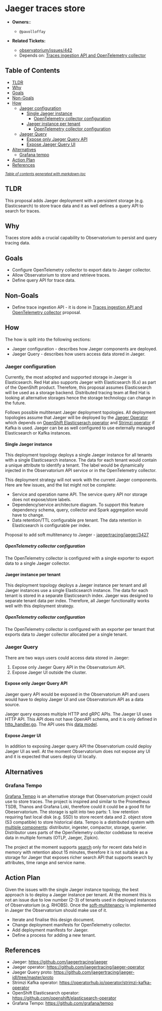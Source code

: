 # Jaeger traces store

* **Owners:**:
    * `@pavolloffay`

* **Related Tickets:**
    * [observatorium/issues/442](https://github.com/observatorium/observatorium/issues/442)
    * Depends on: [Traces ingestion API and OpenTelemetry collector](https://github.com/observatorium/observatorium/pull/443)

## Table of Contents

- [TLDR](#tldr)
- [Why](#why)
- [Goals](#goals)
- [Non-Goals](#non-goals)
- [How](#how)
    * [Jaeger configuration](#jaeger-configuration)
        + [Single Jaeger instance](#single-jaeger-instance)
            - [OpenTelemetry collector configuration](#opentelemetry-collector-configuration)
        + [Jaeger instance per tenant](#jaeger-instance-per-tenant)
            - [OpenTelemetry collector configuration](#opentelemetry-collector-configuration)
    * [Jaeger Query](#jaeger-query)
        + [Expose only Jaeger Query API](#expose-only-jaeger-query-api)
        + [Expose Jaeger Query UI](#expose-jaeger-ui)
- [Alternatives](#alternatives)
    * [Grafana tempo](#grafana-tempo)
- [Action Plan](#action-plan)
- [References](#references)

<small>

<i>

<a href="http://ecotrust-canada.github.io/markdown-toc/">
Table of contents generated with markdown-toc
</a>

</i>

</small>

## TLDR

This proposal adds Jaeger deployment with a persistent storage (e.g. Elasticsearch) to store trace data and it as well defines a query API to search for traces.

## Why

Traces store adds a crucial capability to Observatorium to persist and query tracing data.

## Goals

* Configure OpenTelemetry collector to export data to Jaeger collector.
* Allow Observatorium to store and retrieve traces.
* Define query API for trace data.

## Non-Goals

* Define trace ingestion API - it is done in [Traces ingestion API and OpenTelemetry collector](https://github.com/observatorium/observatorium/pull/443) proposal.

## How

The how is split into the following sections:
* Jaeger configuration - describes how Jaeger components are deployed.
* Jaeger Query - describes how users access data stored in Jaeger.

### Jaeger configuration

Currently, the most adopted and supported storage in Jaeger is Elasticsearch. Red Hat also supports Jaeger with Elasticsearch (6.x) as part of the OpenShift product. Therefore, this proposal assumes Elasticsearch will be used as a storage backend. Distributed tracing team at Red Hat is looking at alternative storages hence the storage technology can change in the future.

Follows possible multitenant Jaeger deployment topologies. All deployment topologies assume that Jaeger will be deployed by the [Jaeger Operator](https://github.com/jaegertracing/jaeger-operator) which depends on [OpenShift Elasticserach operator](https://github.com/openshift/elasticsearch-operator) and [Strimzi operator](https://operatorhub.io/operator/strimzi-kafka-operator) if Kafka is used. Jaeger can be as well configured to use externally managed Elasticsearch or Kafka instances.

#### Single Jaeger instance

This deployment topology deploys a single Jaeger instance for all tenants with a single Elasticsearch instance. The data for each tenant would contain a unique attribute to identify a tenant. The label would be dynamically injected in the Observatorium API service or in the OpenTelemetry collector.

This deployment strategy will not work with the current Jaeger components. Here are few issues, and the list might not be complete:
* Service and operation name API. The service query API nor storage does not expose/store labels.
* Dependency/service architecture diagram. To support this feature dependency schema, query, collector and Spark aggregation would have to change.
* Data retention/TTL configurable pre tenant. The data retention in Elasticsearch is configurable per index.

Proposal to add soft multitenancy to Jaeger - [jaegertracing/jaeger/3427](https://github.com/jaegertracing/jaeger/issues/3427)

##### OpenTelemetry collector configuration

The OpenTelemetry collector is configured with a single exporter to export data to a single Jaeger collector.

#### Jaeger instance per tenant

This deployment topology deploys a Jaeger instance per tenant and all Jaeger instances use a single Elasticsearch instance. The data for each tenant is stored in a separate Elasticsearch index. Jaeger was designed to separate tenant data per index. Therefore, all Jaeger functionality works well with this deployment strategy.

##### OpenTelemetry collector configuration

The OpenTelemetry collector is configured with an exporter per tenant that exports data to Jaeger collector allocated per a single tenant.

### Jaeger Query

There are two ways users could access data stored in Jaeger:
1. Expose only Jaeger Query API in the Observatorium API.
2. Expose Jaeger UI outside the cluster.

#### Expose only Jaeger Query API

Jaeger query API would be exposed in the Observatorium API and users would have to deploy Jaeger UI and use Observatorium API as a data source.

Jaeger query exposes multiple HTTP and gRPC APIs. The Jaeger UI uses HTTP API. This API does not have OpenAPI schema, and it is only defined in [http_handler.go](https://github.com/jaegertracing/jaeger/blob/0dd3e2da0579caed9e24ad2782a1f638ad63214d/cmd/query/app/http_handler.go#L119). The API uses this [data model](https://github.com/jaegertracing/jaeger/blob/9cd7a7ec1aa43b24a8a970eb5b393ca2ffd98a5d/model/json/model.go#L52).

#### Expose Jaeger UI

In addition to exposing Jaeger query API the Observatorium could deploy Jaeger UI as well. At the moment Observatorium does not expose any UI and it is expected that users deploy UI locally.

## Alternatives

### Grafana Tempo

[Grafana Tempo](https://github.com/grafana/tempo) is an alternative storage that Observatorium project could use to store traces. The project is inspired and similar to the Prometheus TSDB, Thanos and Grafana Loki, therefore could it could be a good fit for Obeservatorium. The storage is split into two parts: 1. low retention requiring fast local disk (e.g. SSD) to store recent data and 2. object store (S3 compatible) to store historical data. Tempo is a distributed system with [multiple components](https://grafana.com/docs/tempo/latest/operations/architecture/): distributor, ingester, compactor, storage, querier. Distributor uses parts of the OpenTelemetry collector codebase to receive data in multiple formats (OTLP, Jaeger, Zipkin).

The project at the moment supports [search](https://grafana.com/docs/tempo/latest/getting-started/tempo-in-grafana/#tempo-search) only for recent data held in memory with retention about 15 minutes, therefore it is not suitable as a storage for Jaeger that exposes richer search API that supports search by attributes, time range and service name.

## Action Plan

Given the issues with the single Jaeger instance topology, the best approach is to deploy a Jaeger instance per tenant. At the moment this is not an issue due to low number (2-3) of tenants used in deployed instances of Observatorium (e.g. RHOBS). Once the [soft-multitenancy](https://github.com/jaegertracing/jaeger/issues/3427) is implemented in Jaeger the Observatorium should make use of it.

* Iterate and finalise this design document.
* Change deployment manifests for OpenTelemetry collector.
* Add deployment manifests for Jaeger.
* Define a process for adding a new tenant.

## References

* Jaeger: https://github.com/jaegertracing/jaeger
* Jaeger operator: https://github.com/jaegertracing/jaeger-operator
* Jaeger Query proto: https://github.com/jaegertracing/jaeger-idl/tree/master/proto
* Strimzi Kafka operator: https://operatorhub.io/operator/strimzi-kafka-operator
* OpenShift Elasticsearch operator: https://github.com/openshift/elasticsearch-operator
* Grafana Tempo: https://github.com/grafana/tempo
